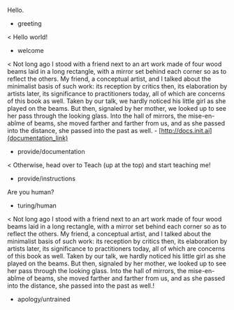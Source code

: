 Hello.
* greeting

< Hello world!
* welcome

< Not long ago I stood with a friend next to an art work made of four wood beams laid in a long rectangle, with a mirror set behind each corner so as to reflect the others. My friend, a conceptual artist, and I talked about the minimalist basis of such work: its reception by critics then, its elaboration by artists later, its significance to practitioners today, all of which are concerns of this book as well. Taken by our talk, we hardly noticed his little girl as she played on the beams. But then, signaled by her mother, we looked up to see her pass through the looking glass. Into the hall of mirrors, the mise-en-abîme of beams, she moved farther and farther from us, and as she passed into the distance, she passed into the past as well. -
[http://docs.init.ai](documentation_link)
* provide/documentation

< Otherwise, head over to Teach (up at the top) and start teaching me!
* provide/instructions

Are you human?
* turing/human

< Not long ago I stood with a friend next to an art work made of four wood beams laid in a long rectangle, with a mirror set behind each corner so as to reflect the others. My friend, a conceptual artist, and I talked about the minimalist basis of such work: its reception by critics then, its elaboration by artists later, its significance to practitioners today, all of which are concerns of this book as well. Taken by our talk, we hardly noticed his little girl as she played on the beams. But then, signaled by her mother, we looked up to see her pass through the looking glass. Into the hall of mirrors, the mise-en-abîme of beams, she moved farther and farther from us, and as she passed into the distance, she passed into the past as well.!
* apology/untrained
